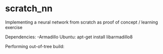 # scratch_nn
Implementing a neural network from scratch as proof of concept / learning exercise

Dependencies:
-Armadillo
    Ubuntu: apt-get install libarmadillo8

Performing out-of-tree build:



